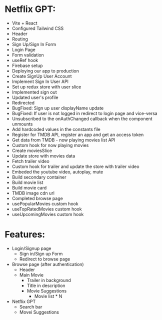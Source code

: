 # Netflix GPT:
- Vite + React
- Configured Tailwind CSS
- Header
- Routing
- Sign Up/Sign In Form
- Login Page
- Form validation
- useRef hook
- Firebase setup
- Deploying our app to production
- Create SignUp User Account
- Implement Sign In User API
- Set up redux store with user slice
- Implemented sign out
- Updated user's profile
- Redirected
- BugFixed: Sign up user displayName update
- BugFixed: If user is not logged in redirect to login page and vice-versa
- Unsubscribed to the onAuthChanged callback when the component unmounts
- Add hardcoded values in the constants file
- Register for TMDB API, register an app and get an access token
- Get data from TMDB - now playing movies list API
- Custom hook for now playing movies
- Create moviesSlice
- Update store with movies data
- Fetch trailer video
- Custom hook for trailer and update the store with trailer video
- Embeded the youtube video, autoplay, mute
- Build secondary container
- Build movie list
- Build movie card
- TMDB image cdn url
- Completed browse page
- usePopularMovies custom hook
- useTopRatedMovies custom hook
- useUpcomingMovies custom hook


# Features:
- Login/Signup page
  - Sign in/Sign up Form
  - Redirect to browse page
- Browse page (after authentication)
  - Header
  - Main Movie
    - Trailer in background
    - Title in description
    - Movie Suggestions
      - Movie list * N
- Netflix GPT
  - Search bar
  - Movei Suggestions